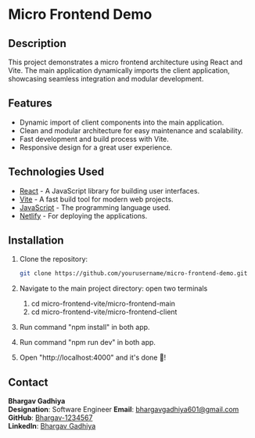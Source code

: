 # Micro Frontend Demo

## Description
This project demonstrates a micro frontend architecture using React and Vite. The main application dynamically imports the client application, showcasing seamless integration and modular development. 

## Features
- Dynamic import of client components into the main application.
- Clean and modular architecture for easy maintenance and scalability.
- Fast development and build process with Vite.
- Responsive design for a great user experience.

## Technologies Used
- [React](https://reactjs.org/) - A JavaScript library for building user interfaces.
- [Vite](https://vitejs.dev/) - A fast build tool for modern web projects.
- [JavaScript](https://developer.mozilla.org/en-US/docs/Web/JavaScript) - The programming language used.
- [Netlify](https://www.netlify.com/) - For deploying the applications.

## Installation
1. Clone the repository:
   ```bash
   git clone https://github.com/yourusername/micro-frontend-demo.git
   
2. Navigate to the main project directory:
    open two terminals
    1. cd micro-frontend-vite/micro-frontend-main
    2. cd micro-frontend-vite/micro-frontend-client
   
3. Run command "npm install" in both app.
4. Run command "npm run dev" in both app.
5. Open "http://localhost:4000" and it's done 🚀!

## Contact
**Bhargav Gadhiya**  
**Designation**: Software Engineer 
**Email**: [bhargavgadhiya601@gmail.com](mailto:bhargavgadhiya601@gmail.com)  
**GitHub**: [Bhargav-1234567](https://github.com/Bhargav-1234567)  
**LinkedIn**: [Bhargav Gadhiya](https://www.linkedin.com/in/your-linkedin-profile)  
